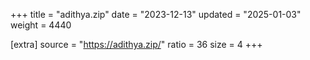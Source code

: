 +++
title = "adithya.zip"
date = "2023-12-13"
updated = "2025-01-03"
weight = 4440

[extra]
source = "https://adithya.zip/"
ratio = 36
size = 4
+++
